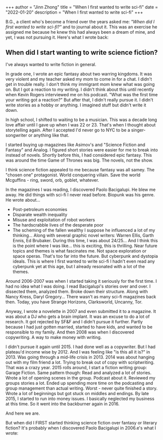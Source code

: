 +++
author = "Jinn Zhong"
title = "When I first wanted to write sci-fi"
date = "2022-01-20"
description = "When I first wanted to write sci-fi"
+++

B.G., a client who's become a friend over the years asked me: _"When did I first wanted to write sci-fi?"_ and to journal about it. This was an exercise he assigned me because he knew this had always been a dream of mine, and yet, I was not pursuing it. Here's what I wrote back:


## When did I start wanting to write science fiction?

I've always wanted to write fiction in general. 

In grade one, I wrote an epic fantasy about two warring kingdoms. 
It was very violent and my teacher asked my mom to come in for a chat. 
I didn't get in trouble really. 
I don't think my immigrant mom knew what was going on. 
But I got a reaction to my writing.
I didn't think about this until recently when Kevin Rogers interviewed me on his podcast.
"What was the first time your writing got a reaction?"
But after that, I didn't really pursue it. 
I didn't write stories as a hobby or anything. 
I imagined stuff but didn't write it down. 

In high school, I shifted to waiting to be a musician. 
This was a decade long love affair until I gave up when I was 22 or 23. 
That's when I thought about storytelling again. 
After I accepted I'd never go to NYC to be a singer-songwriter or anything like that. 

I started buying up magazines like Asimov's and "Science Fiction and Fantasy" and Analog. 
I figured short stories were easier for me to break into instead of novels. 
Shortly before this, I had considered epic fantasy. 
This was around the time Game of Thrones was big. The novels, not the show.

I think science fiction appealed to me because fantasy was all samey. 
The "chosen one" protagonist. 
World conquering villain. 
Save the world Mcguffins - 
ring, sword, orb, goblet, whatever. 

In the magazines I was reading, I discovered Paolo Bacigalupi. He blew me away. 
He did things with sci-fi I never read before. 
Biopunk was his genre. 
He wrote about... 
* Post-petroleum economies
* Disparate wealth inequality
* Misuse and exploitation of robot workers
* The hardscrabble lives of the desperate poor
* The scheming of the fallen wealthy 
I suppose he influenced a lot of my thinking... 
Along with several graphic novel writers: Warren Ellis, Garth Ennis, Ed Brubaker.
During this time, I was about 24/25...
And I think this is the point where I was like... this is exciting, this is thrilling.
Near future topics and themes is what fascinates me.
Not space exploration or space operas.
That's too far into the future.
But cyberpunk and dystopia ideals.
This is where I first wanted to write sci-fi
I hadn't even read any cyberpunk yet at this age, 
but I already resonated with a lot of the themes.

Around 2006-2007 was when I started taking it seriously for the first time. 
I had no idea what I was doing.
I read Bacigalupi's stories over and over. 
I dissected them, analyzed them. Broke down their structure.
Along with Nancy Kress, Daryl Gregory... 
There wasn't as many sci-fi magazines back then.
Today, you have Strange Horizons, Clarksworld, Uncanny, Tor.

Anyway, I wrote a novelette in 2007 and even submitted it to a magazine. 
It was about a DJ who gets a brain implant.
It was an excuse to do a lot of research.
It got rejected by SF&F and I didn't pursue it further. 
Partly because I had just gotten married, started to have kids, and wanted to be responsible to my family. 
And then 2008 was when I discovered copywriting.
A way to make money with writing.

I didn't pursue it again until 2015. 
I had done well as a copywriter.
But I had plateau'd income wise by 2012.
And I was feeling like "is this all it is?" in 2013.
Was going through a mid-life crisis in 2013.
2014 was about hanging out with my film friend a lot.
Trying to break out of copy with scriptwriting. That was a crazy year.
2015 rolls around, I start a fiction writing group: Garage Fiction.
Same pattern though: 
Read and analyzed a lot of stories. 
Wrote a lot of opening scenes in the group. 
Podcast about it.
Reviewed my groups stories a lot.
Ended up spending more time on the podcasting and group management than actual writing.
Worst - never quite finished a story.
Wrote a lot of beginnings but got stuck on middles and endings.
By late 2015, I started to run into money issues.
I basically neglected my business at this time.
So it went into the backburner again in 2016.

And here we are.

But when did I FIRST started thinking science fiction over fantasy or literary fiction?
It's probably when I discovered Paolo Bacigalupi in 2006.e's what I wrote:

